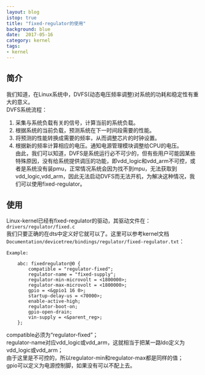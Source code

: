 ```yaml
---
layout: blog
istop: true
title: "fixed-regulator的使用"
background: blue
date:  2017-05-16
category: kernel
tags:
- kernel
---
```


## 简介
我们知道，在Linux系统中，DVFS(动态电压频率调整)对系统的功耗和稳定性有重大的意义。  
DVFS系统流程：  
1. 采集与系统负载有关的信号，计算当前的系统负载。  
2. 根据系统的当前负载，预测系统在下一时间段需要的性能。  
3. 将预测的性能转换成需要的频率，从而调整芯片的时钟设置。  
4. 根据新的频率计算相应的电压。通知电源管理模块调整给CPU的电压。  
由此，我们可以知道，DVFS是系统运行必不可少的，但有些用户可能因某些特殊原因，没有给系统提供调压的功能，即vdd_logic和vdd_arm不可控，或者是系统没有装pmu，正常情况系统会因为找不到mpu，无法获取到vdd_logic,vdd_arm，因此无法启动DVFS而无法开机，为解决这种情况，我们可以使用fixed-regulator。  
## 使用
Linux-kernel已经有fixed-regulator的驱动，其驱动文件在：`drivers/regulator/fixed.c`  
我们只要正确的在dts中定义好它就可以了。这里可以参考kernel文档`Documentation/devicetree/bindings/regulator/fixed-regulator.txt`：  
```
Example:

	abc: fixedregulator@0 {
		compatible = "regulator-fixed";
		regulator-name = "fixed-supply";
		regulator-min-microvolt = <1800000>;
		regulator-max-microvolt = <1800000>;
		gpio = <&gpio1 16 0>;
		startup-delay-us = <70000>;
		enable-active-high;
		regulator-boot-on;
		gpio-open-drain;
		vin-supply = <&parent_reg>;
	};
  ```
  compatible必须为“regulator-fixed”；  
  regulator-name对应vdd_logic或vdd_arm，这就相当于把某一路ldo定义为vdd_logic或vdd_arm；  
  由于这里是不可控的，所以regulator-min和regulator-max都是同样的值；  
  gpio可以定义为电源控制脚，如果没有可以不配上去。
